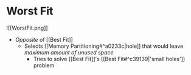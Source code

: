 # Worst Fit

![[WorstFit.png]]

- *Opposite* of [[Best Fit]]
	- Selects [[Memory Partitioning#^a0233c|hole]] that would leave *maximum amount of unused space*
		- Tries to solve [[Best Fit]]'s [[Best Fit#^c39139|'small holes']] problem